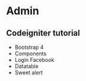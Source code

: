 # Admin
## Codeigniter tutorial
* Bootstrap 4
* Components
* Login Facebook
* Datatable
* Sweet alert
